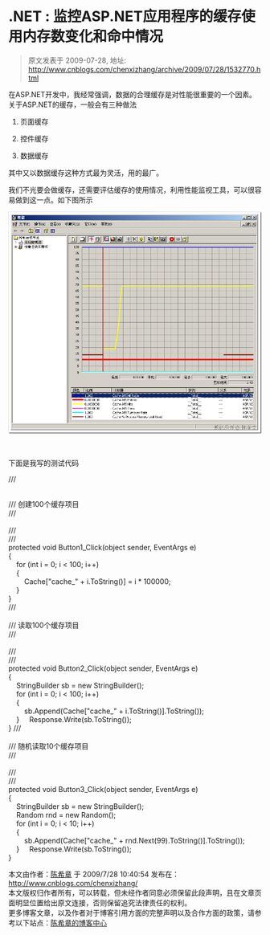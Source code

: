 # .NET : 监控ASP.NET应用程序的缓存使用内存数变化和命中情况 
> 原文发表于 2009-07-28, 地址: http://www.cnblogs.com/chenxizhang/archive/2009/07/28/1532770.html 


在ASP.NET开发中，我经常强调，数据的合理缓存是对性能很重要的一个因素。关于ASP.NET的缓存，一般会有三种做法

 1. 页面缓存

 2. 控件缓存

 3. 数据缓存

 其中又以数据缓存这种方式最为灵活，用的最广。

 我们不光要会做缓存，还需要评估缓存的使用情况，利用性能监视工具，可以很容易做到这一点。如下图所示

 [![image](./images/1532770-image_thumb.png "image")](http://images.cnblogs.com/cnblogs_com/chenxizhang/WindowsLiveWriter/NETASP.NET_9635/image_2.png) 

  

 下面是我写的测试代码

 /// <summary>  
/// 创建100个缓存项目  
/// </summary>  
/// <param name="sender"></param>  
/// <param name="e"></param>  
protected void Button1\_Click(object sender, EventArgs e)  
{  
    for (int i = 0; i < 100; i++)  
    {  
        Cache["cache\_" + i.ToString()] = i * 100000;  
    }  
}  
/// <summary>  
/// 读取100个缓存项目  
/// </summary>  
/// <param name="sender"></param>  
/// <param name="e"></param>  
protected void Button2\_Click(object sender, EventArgs e)  
{  
    StringBuilder sb = new StringBuilder();  
    for (int i = 0; i < 100; i++)  
    {  
        sb.Append(Cache["cache\_" + i.ToString()].ToString());  
    }     Response.Write(sb.ToString());  
} /// <summary>  
/// 随机读取10个缓存项目  
/// </summary>  
/// <param name="sender"></param>  
/// <param name="e"></param>  
protected void Button3\_Click(object sender, EventArgs e)  
{  
    StringBuilder sb = new StringBuilder();  
    Random rnd = new Random();  
    for (int i = 0; i < 10; i++)  
    {  
        sb.Append(Cache["cache\_" + rnd.Next(99).ToString()].ToString());  
    }     Response.Write(sb.ToString());  
}

 本文由作者：[陈希章](http://www.xizhang.com) 于 2009/7/28 10:40:54 发布在：<http://www.cnblogs.com/chenxizhang/>  
 本文版权归作者所有，可以转载，但未经作者同意必须保留此段声明，且在文章页面明显位置给出原文连接，否则保留追究法律责任的权利。   
 更多博客文章，以及作者对于博客引用方面的完整声明以及合作方面的政策，请参考以下站点：[陈希章的博客中心](http://www.xizhang.com/blog.htm) 





